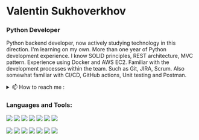 # Valentin Sukhoverkhov
### Python Developer
Python backend developer, now actively studying technology in this direction.
I'm learning on my own. More than one year of Python development experience.
I know SOLID principles, REST architecture, MVC pattern. Experience using Docker and AWS EC2.
Familiar with the development processes within the team. Such as Git, JIRA, Scrum. 
Also somewhat familiar with CI/CD, GitHub actions, Unit testing and Postman.
<br>
<details><summary> 📫 How to reach me : </summary>
Email: lioniys1998@gmail.com
<br>
Phone: +380660991274
<br>
Telegram: t.me/Lioniysss
<br>
LinkedIn: https://www.linkedin.com/in/valentin-sukhoverkhov/
</details>

### Languages and Tools:

<img src="https://img.shields.io/badge/Python-F4A460?style=for-the-badge&logo=Python&logoColor=000000"> <img src="https://img.shields.io/badge/Django-F4A460?style=for-the-badge&logo=Django&logoColor=000000">
<img src="https://img.shields.io/badge/Git-F4A460?style=for-the-badge&logo=Git&logoColor=000000">
<img src="https://img.shields.io/badge/GitHub-F4A460?style=for-the-badge&logo=GitHub&logoColor=000000">
<img src="https://img.shields.io/badge/Docker-F4A460?style=for-the-badge&logo=Docker&logoColor=000000">
<img src="https://img.shields.io/badge/Linux-F4A460?style=for-the-badge&logo=Linux&logoColor=000000">
<img src="https://img.shields.io/badge/Bash-F4A460?style=for-the-badge&logo=GNU Bash&logoColor=000000">

<img src="https://img.shields.io/badge/Celery-F4A460?style=for-the-badge&logo=Celery&logoColor=000000"> <img src="https://img.shields.io/badge/Redis-F4A460?style=for-the-badge&logo=Redis&logoColor=000000">
<img src="https://img.shields.io/badge/PostgreSQL-F4A460?style=for-the-badge&logo=PostgreSQL&logoColor=000000">
<img src="https://img.shields.io/badge/MySQL-F4A460?style=for-the-badge&logo=MySQL&logoColor=000000">
<img src="https://img.shields.io/badge/SQLite-F4A460?style=for-the-badge&logo=SQLite&logoColor=000000">
<img src="https://img.shields.io/badge/MongoDB-F4A460?style=for-the-badge&logo=MongoDB&logoColor=000000">
<img src="https://img.shields.io/badge/Postman-F4A460?style=for-the-badge&logo=Postman&logoColor=000000">

